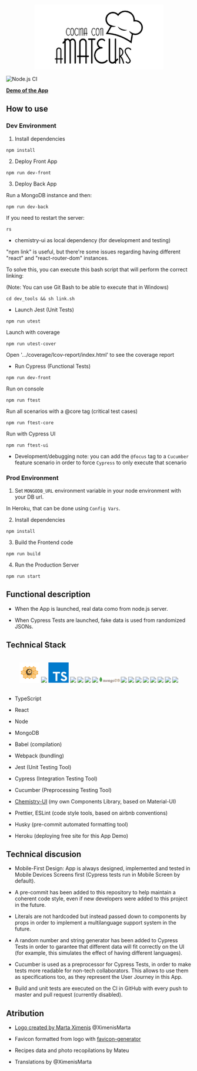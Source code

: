 <div align="center">
  <img alt="Cooking with aMateuRS Logo" src="https://github.com/W01fw00d/cooking-with-amateurs/blob/master/public/logo.png?raw=true" width="350" title="by Marta Ximenis">
</div>

![Node.js CI](https://github.com/W01fw00d/cooking-with-amateurs/workflows/Node.js%20CI/badge.svg)

[**Demo of the App**](https://cooking-with-amateurs.herokuapp.com/#/list)

## How to use

### Dev Environment

1. Install dependencies

```
npm install
```

2. Deploy Front App

```
npm run dev-front
```

3. Deploy Back App

Run a MongoDB instance and then:

```
npm run dev-back
```

If you need to restart the server:

```
rs
```

- chemistry-ui as local dependency (for development and testing)

"npm link" is useful, but there're some issues regarding having different "react" and "react-router-dom" instances.

To solve this, you can execute this bash script that will perform the correct linking:

(Note: You can use Git Bash to be able to execute that in Windows)

```
cd dev_tools && sh link.sh
```

- Launch Jest (Unit Tests)

```
npm run utest
```

Launch with coverage

```
npm run utest-cover
```

Open '.../coverage/lcov-report/index.html' to see the coverage report

- Run Cypress (Functional Tests)

```
npm run dev-front
```

Run on console

```
npm run ftest
```

Run all scenarios with a @core tag (critical test cases)

```
npm run ftest-core
```

Run with Cypress UI

```
npm run ftest-ui
```

- Development/debugging note: you can add the `@focus` tag to a `Cucumber` feature scenario in order to force `Cypress` to only execute that scenario

### Prod Environment

1. Set `MONGODB_URL` environment variable in your node environment with your DB url.

In Heroku, that can be done using `Config Vars`.

2. Install dependencies

```
npm install
```

3. Build the Frontend code

```
npm run build
```

4. Run the Production Server

```
npm run start
```

## Functional description

- When the App is launched, real data como from node.js server.

- When Cypress Tests are launched, fake data is used from randomized JSONs.

## Technical Stack

</br>

<div align="center">
  <img width="55" src="https://github.com/W01fw00d/chemistry-ui/blob/master/public/chemistry-ui-logo.png?raw=true"/>
  <img width="55" src="https://raw.githubusercontent.com/gilbarbara/logos/master/logos/javascript.svg"/>
  <img width="55" src="https://raw.githubusercontent.com/gilbarbara/logos/master/logos/typescript.svg"/>
  <img width="55" src="https://raw.githubusercontent.com/gilbarbara/logos/master/logos/typescript-icon.svg"/>
  <img width="55" src="https://raw.githubusercontent.com/gilbarbara/logos/master/logos/react.svg"/>
  <img width="55" src="https://raw.githubusercontent.com/gilbarbara/logos/master/logos/react-router.svg"/>
  <img width="55" src="https://raw.githubusercontent.com/gilbarbara/logos/master/logos/preact.svg"/>
  <img width="55" src="https://raw.githubusercontent.com/gilbarbara/logos/master/logos/mongodb.svg"/>
  <img width="55" src="https://raw.githubusercontent.com/gilbarbara/logos/master/logos/nodemon.svg"/>
  <img width="55" src="https://raw.githubusercontent.com/gilbarbara/logos/master/logos/progress.svg"/>
  <img width="55" src="https://raw.githubusercontent.com/gilbarbara/logos/master/logos/webpack.svg"/>
  <img width="55" src="https://raw.githubusercontent.com/gilbarbara/logos/master/logos/jest.svg"/>
  <img width="55" src="https://raw.githubusercontent.com/gilbarbara/logos/master/logos/cucumber.svg"/>
  <img width="55" src="https://raw.githubusercontent.com/gilbarbara/logos/master/logos/cypress.svg"/>
  <img width="55" src="https://raw.githubusercontent.com/gilbarbara/logos/master/logos/eslint.svg"/>
  <img width="55" src="https://raw.githubusercontent.com/gilbarbara/logos/master/logos/prettier.svg"/>
</div>

</br>

- TypeScript

- React

- Node
- MongoDB

- Babel (compilation)
- Webpack (bundling)

- Jest (Unit Testing Tool)
- Cypress (Integration Testing Tool)
- Cucumber (Preprocessing Testing Tool)

- [Chemistry-UI](https://github.com/W01fw00d/chemistry-ui) (my own Components Library, based on Material-UI)

- Prettier, ESLint (code style tools, based on airbnb conventions)
- Husky (pre-commit automated formatting tool)

- Heroku (deploying free site for this App Demo)

## Technical discusion

- Mobile-First Design: App is always designed, implemented and tested in Mobile Devices Screens first (Cypress tests run in Mobile Screen by default).

- A pre-commit has been added to this repository to help maintain a coherent code style, even if new developers were added to this project in the future.

- Literals are not hardcoded but instead passed down to components by props in order to implement a multilanguage support system in the future.

- A random number and string generator has been added to Cypress Tests in order to garantee that different data will fit correctly on the UI (for example, this simulates the effect of having different languages).

- Cucumber is used as a preprocessor for Cypress Tests, in order to make tests more readable for non-tech collaborators. This allows to use them as specifications too, as they represent the User Journey in this App.

- Build and unit tests are executed on the CI in GitHub with every push to master and pull request (currently disabled).

## Atribution

- [Logo created by Marta Ximenis](https://www.domestika.org/es/projects/692722-cocina-con-amateurs) @XimenisMarta

- Favicon formatted from logo with [favicon-generator](https://www.favicon-generator.org/)

- Recipes data and photo recopilations by Mateu

- Translations by @XimenisMarta
